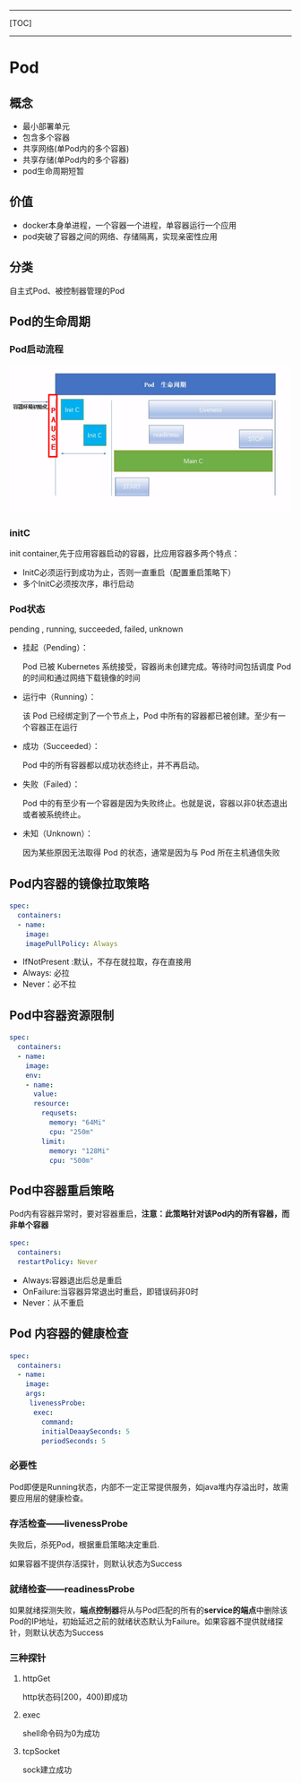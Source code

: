 

------

[TOC]

------

# Pod

## 概念

- 最小部署单元
- 包含多个容器
- 共享网络(单Pod内的多个容器)
- 共享存储(单Pod内的多个容器)
- pod生命周期短暂

## 价值

- docker本身单进程，一个容器一个进程，单容器运行一个应用
- pod突破了容器之间的网络、存储隔离，实现亲密性应用

## 分类

自主式Pod、被控制器管理的Pod

## Pod的生命周期

### Pod启动流程

![image-20201113175757854](assets/image-20201113175757854.png)

### initC

init container,先于应用容器启动的容器，比应用容器多两个特点：

- InitC必须运行到成功为止，否则一直重启（配置重启策略下）
- 多个InitC必须按次序，串行启动

### Pod状态

pending , running, succeeded, failed, unknown

- 挂起（Pending）：

  Pod 已被 Kubernetes 系统接受，容器尚未创建完成。等待时间包括调度 Pod 的时间和通过网络下载镜像的时间

- 运行中（Running）：

  该 Pod 已经绑定到了一个节点上，Pod 中所有的容器都已被创建。至少有一个容器正在运行
  
- 成功（Succeeded）：

  Pod 中的所有容器都以成功状态终止，并不再启动。

- 失败（Failed）：

  Pod 中的有至少有一个容器是因为失败终止。也就是说，容器以非0状态退出或者被系统终止。
  
- 未知（Unknown）：
  
  因为某些原因无法取得 Pod 的状态，通常是因为与 Pod 所在主机通信失败




## Pod内容器的镜像拉取策略

```yaml
spec:
  containers:
  - name:
    image:
    imagePullPolicy: Always
```

- IfNotPresent :默认，不存在就拉取，存在直接用
- Always: 必拉
- Never：必不拉

## Pod中容器资源限制

```yaml
spec:
  containers:
  - name:
    image:
    env:
    - name:
      value:
      resource:
        requsets:
          memory: "64Mi"
          cpu: "250m"
        limit: 
          memory: "128Mi"
          cpu: "500m"
```

## Pod中容器重启策略

Pod内有容器异常时，要对容器重启，**注意：此策略针对该Pod内的所有容器，而非单个容器**

```yaml
spec:
  containers:
  restartPolicy: Never
```

- Always:容器退出后总是重启
- OnFailure:当容器异常退出时重启，即错误码非0时
- Never：从不重启

## Pod 内容器的健康检查

```yaml
spec:
  containers:
  - name:
    image:
    args:
     livenessProbe:
      exec:
        command:
        initialDeaaySeconds: 5
        periodSeconds: 5
```



### 必要性

Pod即便是Running状态，内部不一定正常提供服务，如java堆内存溢出时，故需要应用层的健康检查。

### 存活检查——livenessProbe

失败后，杀死Pod，根据重启策略决定重启.

如果容器不提供存活探针，则默认状态为Success

### 就绪检查——readinessProbe

如果就绪探测失败，**端点控制器**将从与Pod匹配的所有的**service的端点**中删除该Pod的IP地址，初始延迟之前的就绪状态默认为Failure。如果容器不提供就绪探针，则默认状态为Success

### 三种探针

1. httpGet

   http状态码[200，400)即成功

2. exec

   shell命令码为0为成功

3. tcpSocket

   sock建立成功
